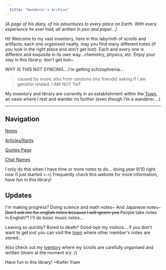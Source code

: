 ```yaml
---
  title: "Wanderer's Archive"
---
```



_[A page of his diary, of his adventures to every place on Earth. With every experience he ever had, all written in pen and paper...]_

Hi! Welcome to my vast inventory, here in this labyrinth of scrolls and artifacts, each one organised neatly, may you find many different notes (if you look in the right place and don't get lost). Each and every one is different and exquisite in its own way...chemistry, physics, etc. Enjoy your stay in this library; don't get lost~

WHY IS THIS NOT SYNCING....I'm getting schizophrenia...
> caused by music
> also from randoms (my friends) asking if I am genshin related, I AM NOT TwT

My inventory and library are currently in an establishment within the [Town](/wanderer-archive/the-town.md), an oasis where I rest and wander no further (even though I'm a wanderer....)

---
## Navigation
[Notes](notes.md)

[Articles/Rants](/wanderer-archive/other/rants.md)

[Quotes Page](/wanderer-archive/other/quotes.md)

[Chat Names](/wanderer-archive/other/chatnames.md)

I only do this when I have time or more notes to do... doing year 9/10 right now (I just started >.<)
Frequently check this website for more information, have fun in this library!

## Updates
I'm making progress?
Doing science and math notes~
And Japanese notes~
~~Don't ask me for english notes because I will ignore you~~ People take notes in English??
I'll do _basic_ music notes...

Leaving so quickly? Bored to death? Good-bye my visitors... if you don't want to get lost you can visit the [town](/wanderer-archive/the-town.md) where other member's notes are stored...

Also check out my [iventory](https://wanderer-inventory.notion.site/Wanderer-s-Archive-551bf6d3382148678191175b1123296f) where my scrolls are carefully organised and written (down at the moment sry :/)
  
Have fun in this library! ~Kiefer Yuen

